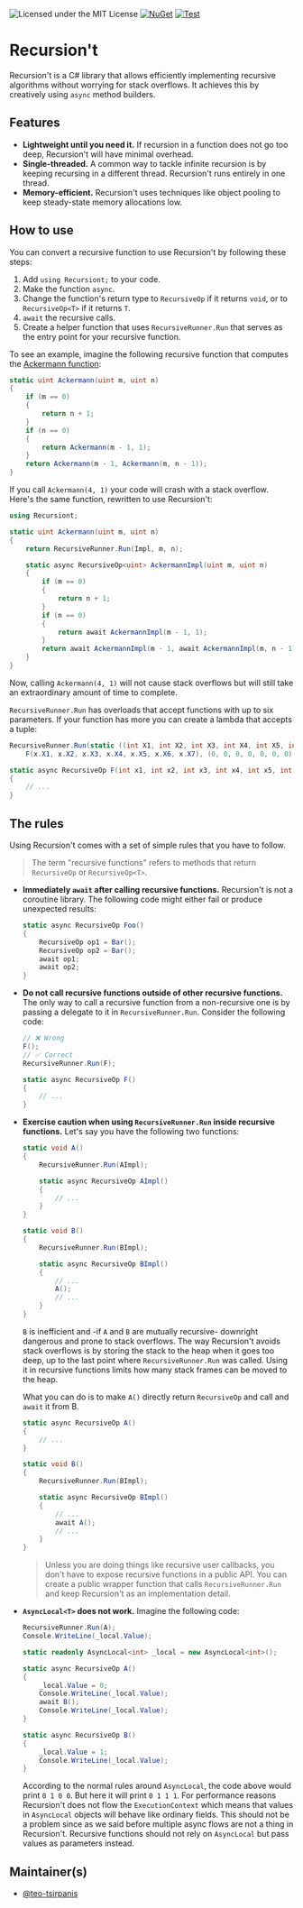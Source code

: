 ![Licensed under the MIT License](https://img.shields.io/github/license/teo-tsirpanis/recursiont.svg)
[![NuGet](https://img.shields.io/nuget/v/Recursiont.svg)](https://nuget.org/packages/Recursiont)
[![Test](https://github.com/teo-tsirpanis/Recursiont/actions/workflows/ci.yml/badge.svg?branch=mainstream&event=push)](https://github.com/teo-tsirpanis/Recursiont/actions/workflows/ci.yml)

# Recursion't

Recursion't is a C# library that allows efficiently implementing recursive algorithms without worrying for stack overflows. It achieves this by creatively using `async` method builders.

## Features

* __Lightweight until you need it.__ If recursion in a function does not go too deep, Recursion't will have minimal overhead.
* __Single-threaded.__ A common way to tackle infinite recursion is by keeping recursing in a different thread. Recursion't runs entirely in one thread.
* __Memory-efficient.__ Recursion't uses techniques like object pooling to keep steady-state memory allocations low.

## How to use

You can convert a recursive function to use Recursion't by following these steps:

1. Add `using Recursiont;` to your code.
2. Make the function `async`.
3. Change the function's return type to `RecursiveOp` if it returns `void`, or to `RecursiveOp<T>` if it returns `T`.
4. `await` the recursive calls.
5. Create a helper function that uses `RecursiveRunner.Run` that serves as the entry point for your recursive function.

To see an example, imagine the following recursive function that computes the [Ackermann function](https://en.wikipedia.org/wiki/Ackermann_function):

```csharp
static uint Ackermann(uint m, uint n)
{
    if (m == 0)
    {
        return n + 1;
    }
    if (n == 0)
    {
        return Ackermann(m - 1, 1);
    }
    return Ackermann(m - 1, Ackermann(m, n - 1));
}
```

If you call `Ackermann(4, 1)` your code will crash with a stack overflow. Here's the same function, rewritten to use Recursion't:

```csharp
using Recursiont;

static uint Ackermann(uint m, uint n)
{
    return RecursiveRunner.Run(Impl, m, n);

    static async RecursiveOp<uint> AckermannImpl(uint m, uint n)
    {
        if (m == 0)
        {
            return n + 1;
        }
        if (n == 0)
        {
            return await AckermannImpl(m - 1, 1);
        }
        return await AckermannImpl(m - 1, await AckermannImpl(m, n - 1));
    }
}
```

Now, calling `Ackermann(4, 1)` will not cause stack overflows but will still take an extraordinary amount of time to complete.

`RecursiveRunner.Run` has overloads that accept functions with up to six parameters. If your function has more you can create a lambda that accepts a tuple:

```csharp
RecursiveRunner.Run(static ((int X1, int X2, int X3, int X4, int X5, int X6, int X7) x) =>
    F(x.X1, x.X2, x.X3, x.X4, x.X5, x.X6, x.X7), (0, 0, 0, 0, 0, 0, 0));

static async RecursiveOp F(int x1, int x2, int x3, int x4, int x5, int x6, int x7)
{
    // ...
}
```

## The rules

Using Recursion't comes with a set of simple rules that you have to follow.

> The term "recursive functions" refers to methods that return `RecursiveOp` or `RecursiveOp<T>`.

*
    __Immediately `await` after calling recursive functions.__ Recursion't is not a coroutine library. The following code might either fail or produce unexpected results:

    ```csharp
    static async RecursiveOp Foo()
    {
        RecursiveOp op1 = Bar();
        RecursiveOp op2 = Bar();
        await op1;
        await op2;
    }
    ```

*
    __Do not call recursive functions outside of other recursive functions.__ The only way to call a recursive function from a non-recursive one is by passing a delegate to it in `RecursiveRunner.Run`. Consider the following code:

    ```csharp
    // ❌ Wrong
    F();
    // ✅ Correct
    RecursiveRunner.Run(F);

    static async RecursiveOp F()
    {
        // ...
    }
    ```

*
    __Exercise caution when using `RecursiveRunner.Run` inside recursive functions.__ Let's say you have the following two functions:

    ```csharp
    static void A()
    {
        RecursiveRunner.Run(AImpl);

        static async RecursiveOp AImpl()
        {
            // ...
        }
    }

    static void B()
    {
        RecursiveRunner.Run(BImpl);

        static async RecursiveOp BImpl()
        {
            // ...
            A();
            // ...
        }
    }
    ```

    `B` is inefficient and -if `A` and `B` are mutually recursive- downright dangerous and prone to stack overflows. The way Recursion't avoids stack overflows is by storing the stack to the heap when it goes too deep, up to the last point where `RecursiveRunner.Run` was called. Using it in recursive functions limits how many stack frames can be moved to the heap.

    What you can do is to make `A()` directly return `RecursiveOp` and call and `await` it from B.

    ```csharp
    static async RecursiveOp A()
    {
        // ...
    }

    static void B()
    {
        RecursiveRunner.Run(BImpl);

        static async RecursiveOp BImpl()
        {
            // ...
            await A();
            // ...
        }
    }
    ```

    > Unless you are doing things like recursive user callbacks, you don't have to expose recursive functions in a public API. You can create a public wrapper function that calls `RecursiveRunner.Run` and keep Recursion't as an implementation detail.

*
    __`AsyncLocal<T>` does not work.__ Imagine the following code:

    ```csharp
    RecursiveRunner.Run(A);
    Console.WriteLine(_local.Value);

    static readonly AsyncLocal<int> _local = new AsyncLocal<int>();

    static async RecursiveOp A()
    {
        _local.Value = 0;
        Console.WriteLine(_local.Value);
        await B();
        Console.WriteLine(_local.Value);
    }

    static async RecursiveOp B()
    {
        _local.Value = 1;
        Console.WriteLine(_local.Value);
    }
    ```

    According to the normal rules around `AsyncLocal`, the code above would print `0 1 0 0`. But here it will print `0 1 1 1`. For performance reasons Recursion't does not flow the `ExecutionContext` which means that values in `AsyncLocal` objects will behave like ordinary fields. This should not be a problem since as we said before multiple async flows are not a thing in Recursion't. Recursive functions should not rely on `AsyncLocal` but pass values as parameters instead.

## Maintainer(s)

- [@teo-tsirpanis](https://github.com/teo-tsirpanis)
